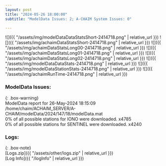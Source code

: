 ```yaml
---
layout: post
title: "2024-05-26 18:00:00"
subtitle: "ModelData Issues: 2; A-CHAIM System Issues: 0"

---
```


![]({{ "/assets/img/modelDataDataStatsShort-2414718.png" | relative_url }})
![]({{ "/assets/img/achaimDataStatsShort-2414718.png" | relative_url }})
![]({{ "/assets/img/achaimDataStatsLong00-2414718.png" | relative_url }})
![]({{ "/assets/img/achaimDataStatsLong01-2414718.png" | relative_url }})
![]({{ "/assets/img/achaimDataStatsLong02-2414718.png" | relative_url }})
![]({{ "/assets/img/modelDataDataStats-2414718.png" | relative_url }})
![]({{ "/assets/img/modelDataStationStats-2414718.png" | relative_url }})
![]({{ "/assets/img/achaimRunTime-2414718.png" | relative_url }})


### ModelData Issues:  
  
{: .box-warning}  
 ModelData report for 26-May-2024 18:15:09   
 /home/chaim/ACHAIM_SERVER/A-CHAIM/modelData/2024/147/18/modelData.mat   
 0% of all possible stations for IONO were downloaded. x4785   
 0% of all possible stations for SENTINEL were downloaded. x4240   
  


### Logs:  
  
{: .box-note}  
[Logs.zip]({{ "/assets/other/logs.zip" | relative_url }})  
[Log Info]({{ "/logInfo" | relative_url }})  
